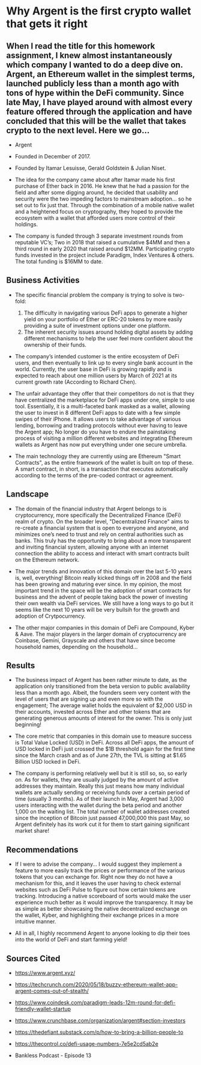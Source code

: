 # Why Argent is the first crypto wallet that gets it right

## When I read the title for this homework assignment, I knew almost instantaneously which company I wanted to do a deep dive on. Argent, an Ethereum wallet in the simplest terms, launched publicly less than a month ago with tons of hype within the DeFi community. Since late May, I have played around with almost every feature offered through the application and have concluded that this will be the wallet that takes crypto to the next level. Here we go…

* Argent

* Founded in December of 2017.

* Founded by Itamar Lesuisse, Gerald Goldstein & Julian Niset.

* The idea for the company came about after Itamar made his first purchase of Ether back in 2016. He knew that he had a passion for the field and after some digging around, he decided that usability and security were the two impeding factors to mainstream adoption… so he set out to fix just that. Through the combination of a mobile native wallet and a heightened focus on cryptography, they hoped to provide the ecosystem with a wallet that afforded users more control of their holdings.

* The company is funded through 3 separate investment rounds from reputable VC’s; Two in 2018 that raised a cumulative $4MM and then a third round in early 2020 that raised around $12MM. Participating crypto funds invested in the project include Paradigm, Index Ventures & others. The total funding is $16MM to date.

## Business Activities

* The specific financial problem the company is trying to solve is two-fold:
    1.	The difficulty in navigating various DeFi apps to generate a higher yield on your portfolio of Ether or ERC-20 tokens by more easily providing a suite of investment options under one platform.
    2.	The inherent security issues around holding digital assets by adding different mechanisms to help the user feel more confident about the ownership of their funds.

* The company’s intended customer is the entire ecosystem of DeFi users, and then eventually to link up to every single bank account in the world. Currently, the user base in DeFi is growing rapidly and is expected to reach about one million users by March of 2021 at its current growth rate (According to Richard Chen). 

* The unfair advantage they offer that their competitors do not is that they have centralized the marketplace for DeFi apps under one, simple to use tool. Essentially, it is a multi-faceted bank masked as a wallet, allowing the user to invest in 8 different DeFi apps to date with a few simple swipes of their iPhone. It allows users to take advantage of various lending, borrowing and trading protocols without ever having to leave the Argent app; No longer do you have to endure the painstaking process of visiting a million different websites and integrating Ethereum wallets as Argent has now put everything under one secure umbrella.

* The main technology they are currently using are Ethereum "Smart Contracts", as the entire framework of the wallet is built on top of these. A smart contract, in short, is a transaction that executes automatically according to the terms of the pre-coded contract or agreement.

## Landscape

* The domain of the financial industry that Argent belongs to is cryptocurrency, more specifically the Decentralized Finance (DeFi) realm of crypto. On the broader level, "Decentralized Finance" aims to re-create a financial system that is open to everyone and anyone, and minimizes one’s need to trust and rely on central authorities such as banks. This truly has the opportunity to bring about a more transparent and inviting financial system, allowing anyone with an internet connection the ability to access and interact with smart contracts built on the Ethereum network.

* The major trends and innovation of this domain over the last 5-10 years is, well, everything! Bitcoin really kicked things off in 2008 and the field has been growing and maturing ever since. In my opinion, the most important trend in the space will be the adoption of smart contracts for business and the advent of people taking back the power of investing their own wealth via DeFi services. We still have a long ways to go but it seems like the next 10 years will be very bullsih for the growth and adoption of Crytpocurrency.

* The other major companies in this domain of DeFi are Compound, Kyber & Aave. The major players in the larger domain of cryptocurrency are Coinbase, Gemini, Grayscale and others that have since become household names, depending on the household...

## Results

* The business impact of Argent has been rather minute to date, as the application only transitioned from the beta version to public availability less than a month ago. Albeit, the founders seem very content with the level of users that are signing up and even more so with the engagement; The average wallet holds the equivalent of $2,000 USD in their accounts, invested across Ether and other tokens that are generating generous amounts of interest for the owner. This is only just beginning!

* The core metric that companies in this domain use to measure success is Total Value Locked (USD) in DeFi. Across all DeFi apps, the amount of USD locked in DeFi just crossed the $1B threshold again for the first time since the March crash and as of June 27th, the TVL is sitting at $1.65 Billion USD locked in DeFi.

* The company is performing relatively well but it is still so, so, so early on. As for wallets, they are usually judged by the amount of active addresses they maintain. Really this just means how many individual wallets are actually sending or receiving funds over a certain period of time (usually 3 months). As of their launch in May, Argent had 3,000 users interacting with the wallet during the beta period and another 1,000 on the waiting list. The total number of wallet addresses created since the inception of Bitcoin just passed 47,000,000 this past May, so Argent definitely has its work cut it for them to start gaining significant market share! 

## Recommendations 

* If I were to advise the company… I would suggest they implement a feature to more easily track the prices or performance of the various tokens that you can exchange for. Right now they do not have a mechanism for this, and it leaves the user having to check external websites such as DeFi Pulse to figure out how certain tokens are tracking. Introducing a native scoreboard of sorts would make the user experience much better as it would improve the transparency. It may be as simple as better showcasing the native decentralized exchange on the wallet, Kyber, and highlighting their exchange prices in a more intuitive manner. 

* All in all, I highly recommend Argent to anyone looking to dip their toes into the world of DeFi and start farming yield!

## Sources Cited
* https://www.argent.xyz/

* https://techcrunch.com/2020/05/18/buzzy-ethereum-wallet-app-argent-comes-out-of-stealth/

* https://www.coindesk.com/paradigm-leads-12m-round-for-defi-friendly-wallet-startup

* https://www.crunchbase.com/organization/argent#section-investors

* https://thedefiant.substack.com/p/how-to-bring-a-billion-people-to

* https://thecontrol.co/defi-usage-numbers-7e5e2cd5ab2e

* Bankless Podcast - Episode 13
